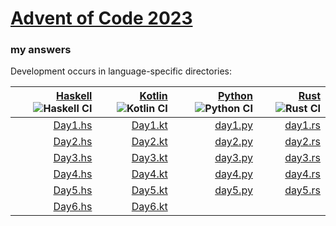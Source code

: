 # [Advent of Code 2023](https://adventofcode.com/2023)
### my answers

Development occurs in language-specific directories:

|[Haskell](hs) ![Haskell CI](https://github.com/ephemient/aoc2023/workflows/Haskell%20CI/badge.svg)|[Kotlin](kt) ![Kotlin CI](https://github.com/ephemient/aoc2023/workflows/Kotlin%20CI/badge.svg)|[Python](py) ![Python CI](https://github.com/ephemient/aoc2023/workflows/Python%20CI/badge.svg)|[Rust](rs) ![Rust CI](https://github.com/ephemient/aoc2023/workflows/Rust%20CI/badge.svg)|
|--:|--:|--:|--:|
|[Day1.hs](hs/src/Day1.hs)|[Day1.kt](kt/aoc2023-lib/src/commonMain/kotlin/com/github/ephemient/aoc2023/Day1.kt)|[day1.py](py/aoc2023/day1.py)|[day1.rs](rs/src/day1.rs)|
|[Day2.hs](hs/src/Day2.hs)|[Day2.kt](kt/aoc2023-lib/src/commonMain/kotlin/com/github/ephemient/aoc2023/Day2.kt)|[day2.py](py/aoc2023/day2.py)|[day2.rs](rs/src/day2.rs)|
|[Day3.hs](hs/src/Day3.hs)|[Day3.kt](kt/aoc2023-lib/src/commonMain/kotlin/com/github/ephemient/aoc2023/Day3.kt)|[day3.py](py/aoc2023/day3.py)|[day3.rs](rs/src/day3.rs)|
|[Day4.hs](hs/src/Day4.hs)|[Day4.kt](kt/aoc2023-lib/src/commonMain/kotlin/com/github/ephemient/aoc2023/Day4.kt)|[day4.py](py/aoc2023/day4.py)|[day4.rs](rs/src/day4.rs)|
|[Day5.hs](hs/src/Day5.hs)|[Day5.kt](kt/aoc2023-lib/src/commonMain/kotlin/com/github/ephemient/aoc2023/Day5.kt)|[day5.py](py/aoc2023/day5.py)|[day5.rs](rs/src/day5.rs)|
|[Day6.hs](hs/src/Day6.hs)|[Day6.kt](kt/aoc2023-lib/src/commonMain/kotlin/com/github/ephemient/aoc2023/Day6.kt)|||
